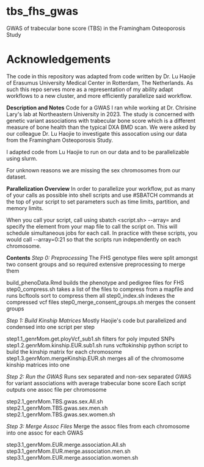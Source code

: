 # tbs_fhs_gwas
GWAS of trabecular bone score (TBS) in the Framingham Osteoporosis Study

# Acknowledgements
The code in this repository was adapted from code written by Dr. Lu Haojie of Erasumus University Medical Center in Rotterdam, The Netherlands.
As such this repo serves more as a representation of my ability adapt workflows to a new cluster, and more efficiently parallelize said workflow.

**Description and Notes**
Code for a GWAS I ran while working at Dr. Chrisine Lary's lab at Northeastern University in 2023. The study is concerned with genetic variant associations with trabecular bone score which is a different measure of bone health than the typical DXA BMD scan. We were asked by our colleague Dr. Lu Haojie to investigate this assocation using our data from the Framingham Osteoporosis Study.

I adapted code from Lu Haojie to run on our data and to be parallelizable using slurm.

For unknown reasons we are missing the sex chromosomes from our dataset.

**Parallelization Overview**
In order to parallelize your workflow, put as many of your calls as possible into shell scripts and use #SBATCH commands at the top of your script to set parameters such as time limits, partition, and memory limits.

When you call your script, call using sbatch \<script.sh\> --array= and specify the element from your map file to call the script on. This will schedule simultaneous jobs for each call. In practice with these scripts, you would call --array=0:21 so that the scripts run independently on each chromosome.

**Contents**
*Step 0: Preprocessing*
The FHS genotype files were split amongst two consent groups and so required extensive preprocessing to merge them

build_phenoData.Rmd builds the phenotype and pedigree files for FHS 
step0\_compress.sh takes a list of the files to compress from a mapfile and runs bcftools sort to compress them all
step0\_index.sh indexes the compressed vcf files
step0\_merge\_consent\_groups.sh merges the consent groups

*Step 1: Build Kinship Matrices*
Mostly Haojie's code but parallelized and condensed into one script per step

step1.1_genrMom.get.ployVcf_sub1.sh filters for poly imputed SNPs
step1.2.genrMom.kinship.EUR.sub1.sh runs vcftokinship python script to build the kinship matrix for each chromosome
step1.3.genrMom.mergeKinship.EUR.sh merges all of the chromosome kinship matrices into one 

*Step 2: Run the GWAS*
Runs sex separated and non-sex separated GWAS for variant associations with average trabecular bone score
Each script outputs one assoc file per chromosome

step2.1_genrMom.TBS.gwas.sex.All.sh
step2.1_genrMom.TBS.gwas.sex.men.sh
step2.1_genrMom.TBS.gwas.sex.women.sh 

*Step 3: Merge Assoc Files*
Merge the assoc files from each chromosome into one assoc for each GWAS

step3.1_genrMom.EUR.merge.association.All.sh
step3.1_genrMom.EUR.merge.association.men.sh
step3.1_genrMom.EUR.merge.association.women.sh

